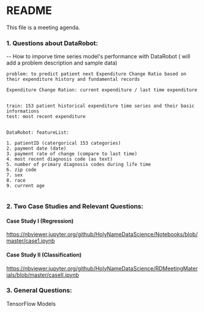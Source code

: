 
# README

This file is a meeting agenda. 



### 1. Questions about DataRobot:

-- How to imporve time series model's performance with DataRobot ( will add a problem description and sample data)

```
problem: to predict patient next Expenditure Change Ratio based on their expenditure history and fundamental records

Expenditure Change Ration: current expenditure / last time expenditure


train: 153 patient historical expenditure time series and their basic informations
test: most recent expenditure


DataRobot: featureList:

1. patientID (catergorical 153 categories)
2. payment date (date)
3. payment rate of change (compare to last time)
4. most recent diagnosis code (as text)
5. number of primary diagnosis codes during life time
6. zip code
7. sex
8. race
9. current age


```


### 2. Two Case Studies and Relevant Questions:


#### Case Study I (Regression)

https://nbviewer.jupyter.org/github/HolyNameDataScience/Notebooks/blob/master/case1.ipynb


#### Case Study II (Classification)

https://nbviewer.jupyter.org/github/HolyNameDataScience/RDMeetingMaterials/blob/master/caseII.ipynb

### 3. General Questions:

TensorFlow Models


